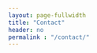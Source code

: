 ```yaml
---
layout: page-fullwidth
title: "Contact"
header: no
permalink : "/contact/"
---
```


<!--

+ For inqures about the conference, please contact Kun Chen at kun.chen@uconn.edu.

+ For issues related to website, please contact Yelie Yuan at yelie.yuan@uconn.edu.


-->
